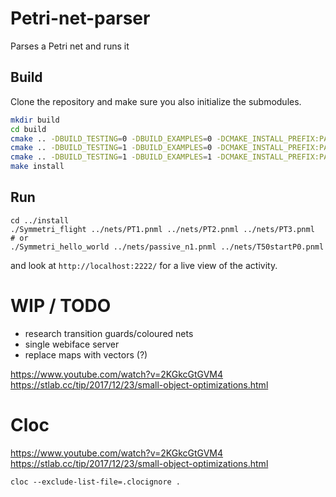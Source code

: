 # Petri-net-parser

Parses a Petri net and runs it

## Build

Clone the repository and make sure you also initialize the submodules.

```bash
mkdir build
cd build 
cmake .. -DBUILD_TESTING=0 -DBUILD_EXAMPLES=0 -DCMAKE_INSTALL_PREFIX:PATH=../install
cmake .. -DBUILD_TESTING=1 -DBUILD_EXAMPLES=0 -DCMAKE_INSTALL_PREFIX:PATH=../install
cmake .. -DBUILD_TESTING=1 -DBUILD_EXAMPLES=1 -DCMAKE_INSTALL_PREFIX:PATH=../install
make install
```

## Run

```
cd ../install
./Symmetri_flight ../nets/PT1.pnml ../nets/PT2.pnml ../nets/PT3.pnml
# or
./Symmetri_hello_world ../nets/passive_n1.pnml ../nets/T50startP0.pnml
```

and look at `http://localhost:2222/` for a live view of the activity.


# WIP / TODO

- research transition guards/coloured nets
- single webiface server
- replace maps with vectors (?)

https://www.youtube.com/watch?v=2KGkcGtGVM4
https://stlab.cc/tip/2017/12/23/small-object-optimizations.html

# Cloc

https://www.youtube.com/watch?v=2KGkcGtGVM4
https://stlab.cc/tip/2017/12/23/small-object-optimizations.html
```
cloc --exclude-list-file=.clocignore .
```
